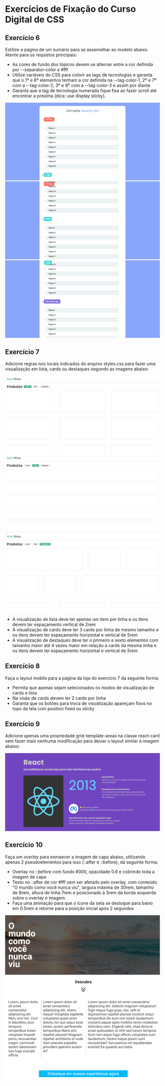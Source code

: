 # Exercícios de Fixação do Curso Digital de CSS

## Exercício 6
Estilize a página de um sumário para se assemelhar ao modelo abaixo. Atente para os requistos principais:
- As cores de fundo dos tópicos devem se alternar entre a cor definida por --separator-color e #fff
- Utilize variáveis do CSS para colorir as tags de tecnologias e garanta que o 1º e 6º elementos tenham a cor definida na --tag-color-1, 2º e 7º com a --tag-color-2, 3º e 8º com a --tag-color-3 e assim por diante
- Garanta que a tag de tecnologia numerada fique fixa ao fazer scroll até encontrar a próxima (dica: use display sticky).

![ex6 p1](./.github/assets/ex-06-p1.png)
![ex6 p2](./.github/assets/ex-06-p2.png)
![ex6 p3](./.github/assets/ex-06-p3.png)

## Exercício 7
Adicione regras nos locais indicados do arquivo styles.css para fazer uma visualização em lista, cards ou destaques segundo as imagens abaixo:

![ex7 p2](./.github/assets/ex-07-p1.png)
![ex7 p2](./.github/assets/ex-07-p2.png)
![ex7 p2](./.github/assets/ex-07-p3.png)

- A visualização de lista deve ter apenas um item por linha e os itens devem ter espaçamento vertical de 2rem
- A visualização de cards deve ter 3 cards por linha de mesmo tamanho e os itens devem ter espaçamento horizontal e vertical de 5rem
- A visualização de destaques deve ter o primeiro e sexto elementos com tamanho maior até 4 vezes maior em relação a cards da mesma linha e os itens devem ter espaçamento horizontal e vertical de 5rem

## Exercício 8
Faça o layout mobile para a página da loja do exercício 7 da seguinte forma:
- Permita que apenas sejam selecionados os modos de visualização de cards e lista
- Na visão de cards devem ter 2 cards por linha
- Garanta que os botões para troca de visualização apareçam fixos no topo da tela com position fixed ou sticky 

## Exercício 9
Adicione apenas uma propriedade grid-template-areas na classe react-card sem fazer mais nenhuma modificação para deixar o layout similar à imagem abaixo:

![ex9](./.github/assets/ex-09.png)

## Exercício 10
Faça um *overlay* para esmaecer a imagem de capa abaixo, utilizando apenas 2 pseudoelementos para isso (::after e ::before), da seguinte forma:
- Overlay no ::before com fundo #000, opacidade 0.6 e cobrindo toda a imagem de capa
- Texto no ::after de cor #fff sem ser afetado pelo overlay, com conteúdo "O mundo como você nunca viu", largura máxima de 30rem, tamanho de 8rem, altura de linha 7rem e posicionado à 3rem da borda esquerda sobre o overlay e imagem.
- Faça uma animação para que o ícone da seta se desloque para baixo em 0.5rem e retorne para a posição inicial após 2 segundos 

![ex10](./.github/assets/ex-10.png)